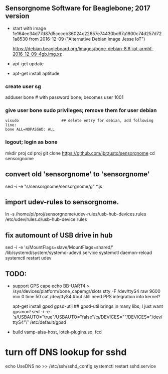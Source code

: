 ## Sensorgnome Software for Beaglebone; 2017 version ##

- start with image 1e164ee34d77d87d5ceceb36024c22657e74430bd67a1800c74d257d721a8530
  from 2016-12-09 ("Alternative Debian Image Jesse IoT")

  https://debian.beagleboard.org/images/bone-debian-8.6-iot-armhf-2016-12-09-4gb.img.xz

- apt-get update
- apt-get install aptitude

### create user sg ###

adduser bone  # with password bone; becomes user 1001

### give user bone sudo privileges; remove them for user debian ###
```
visudo                   ## delete entry for debian, add following line:
bone ALL=NOPASSWD: ALL
```
### logout; login as bone ###
mkdir proj
cd proj
git clone https://github.com/jbrzusto/sensorgnome
cd sensorgnome
## convert old 'sensorgnome' to 'sensorgnome'
sed -i -e "s/sensorgnome/sensorgnome/g" *.js

## import udev-rules to sensorgnome.
ln -s /home/pi/proj/sensorgnome/udev-rules/usb-hub-devices.rules /etc/udev/rules.d/usb-hub-device.rules

## fix automount of USB drive in hub
   sed -i -e 's/MountFlags=slave/MountFlags=shared/' /lib/systemd/system/systemd-udevd.service
   systemctl daemon-reload
   systemctl restart udev

## TODO:

- support GPS cape
  echo BB-UART4 > /sys/devices/platform/bone_capemgr/slots
  stty -F /dev/ttyS4 raw 9600 min 0 time 50
  cat /dev/ttyS4
#but still need PPS integration into kernel?

  apt-get install gpsd gpsd-util  ## gpsd-util brings in many libs;  I just want gpsmon!
  sed -i -e 's/USBAUTO="true"/USBAUTO="false"/;s/DEVICES=""/DEVICES="\/dev\/ttyS4"/' /etc/default/gpsd

- build vamp-alsa-host, lotek-plugins.so, fcd

# turn off DNS lookup for sshd
echo UseDNS no >> /etc/ssh/sshd_config
systemctl restart sshd.service
